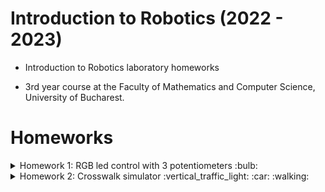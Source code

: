 # Introduction to Robotics (2022 - 2023)

* Introduction to Robotics laboratory homeworks

* 3rd year course at the Faculty of Mathematics and Computer Science, University of Bucharest. 

# Homeworks

<details>
<summary>Homework 1:  RGB led control with 3 potentiometers :bulb: </summary>
<br>

### Task: Use a separat potentiometer in controlling each of the color of the RGB led (Red,Green and Blue).  The control must be done with digital electronics.
### :computer: Code: [see my amazing code here :blush:](https://github.com/alexion2001/IntroductionToRobotics/blob/0c940aba00a10b9daafc6054ab52af2926e724e8/HW1_controlling_RBG_with_3_Potentiometers.ino)
  
### :movie_camera: How it works: [see my youtube video here :video_camera:](https://www.youtube.com/shorts/Zp5al3GsAVY)
  
  
### :electric_plug: Electronic scheme:
![Stunning Hango (1)](https://user-images.githubusercontent.com/96074975/197201247-bc62abe6-ff1e-4158-9682-723ed64c8442.png)


![poza_setup](https://user-images.githubusercontent.com/96074975/197208523-eb2c5e17-1bdc-4892-8c30-98eb6ff12097.jpg)



</details>

<details>
<summary>Homework 2: Crosswalk simulator :vertical_traffic_light: :car: :walking: </summary>
<br>

### Task: Building the traffic lights for a crosswalk. 
### Components: 
- 2 LEDs to represent the traffic lights for people (red and green) + buzzer + button
- 3 LEDs to represent the traffic lights for cars (red, yellow and green).
### The system has the following states:
1. State 1 (default, reinstated after state 4 ends): green light for cars,
red light for people, no sounds. Duration: indefinite, changed by
pressing the button.
2. State 2 (initiated by counting down 8 seconds after a button press):
the light should be yellow for cars, red for people and no sounds.
Duration: 3 seconds.
3. State 3 (initiated after state 2 ends): red for cars, green for people
and a beeping sound from the buzzer at a constant interval. Duration:
8 seconds.
4. State 4 (initiated after state 3 ends): red for cars, blinking green
for people and a beeping sound from the buzzer, at a constant interval,
faster than the beeping in state 3. This state should last 4
seconds.

### :computer: Code: [see my amazing code here :blush:](https://github.com/alexion2001/IntroductionToRobotics/blob/be40cee61b02a843b62377ace9d2fb2a10df98b7/HW2_Traffic_lights_for_a_crosswalk.ino)

### :movie_camera: How it works: [see my youtube video here :video_camera:](https://youtube.com/shorts/tib97UyPijg?feature=share) [and here](https://youtube.com/shorts/E9VyncBOSJI?feature=share)

### :electric_plug: Electronic scheme:

![Cool Crift-Maimu (1)](https://user-images.githubusercontent.com/96074975/199217055-e26f37f7-5463-436d-8ba3-7d6c80b57f6e.png)




![project_photo](https://user-images.githubusercontent.com/96074975/199219840-b409768b-400e-4cae-bbeb-df57a603a941.jpg)


</details>



